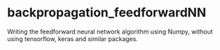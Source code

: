 # backpropagation_feedforwardNN
Writing the feedforward neural network algorithm using Numpy, without using tensorflow, keras and similar packages.
